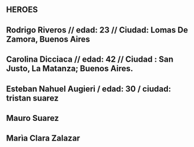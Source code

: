## HEROES
## Rodrigo Riveros // edad: 23 // Ciudad: Lomas De Zamora, Buenos Aires
## Carolina Dicciaca // edad: 42 // Ciudad : San Justo, La Matanza; Buenos Aires.
## Esteban Nahuel Augieri / edad:  30 / ciudad: tristan suarez
## Mauro Suarez
## Marìa Clara Zalazar